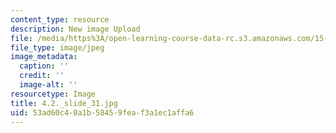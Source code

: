 ```yaml
---
content_type: resource
description: New image Upload
file: /media/https%3A/open-learning-course-data-rc.s3.amazonaws.com/15-s21-nuts-and-bolts-of-business-plans-january-iap-2014/53ad60c40a1b58459feaf3a1ec1affa6_4.2._slide_31.jpg
file_type: image/jpeg
image_metadata:
  caption: ''
  credit: ''
  image-alt: ''
resourcetype: Image
title: 4.2._slide_31.jpg
uid: 53ad60c4-0a1b-5845-9fea-f3a1ec1affa6
---
```

